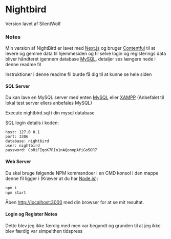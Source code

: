# Nightbird
Version lavet af SilentWolf

### Notes
Min version af NightBird er lavet med [Next.js](https://nextjs.org/) og bruger [Contentful](https://www.contentful.com) til at levere og gemme data til hjemmesiden og til selve login og registerings data bliver håndteret igennem database [MySQL](https://www.mysql.com/), detaljer ses længere nede i denne readme fil

Instruktioner i denne readme fil burde få dig til at kunne se hele siden

#### SQL Server

Du kan lave en MySQL server med enten [MySQL](https://www.mysql.com/downloads/) eller [XAMPP](https://www.apachefriends.org/download.html) (Anbefalet til lokal test server ellers anbefales MySQL)

Execute nightbird.sql i din mysql database

SQL login details i koden:
```
host: 127.0 0.1
port: 3306
database: nightbird
user: nightbird
password: CoRiFIqoK7RIn1nAQonopAfiGo5OR7
```

#### Web Server

Du skal bruge følgende NPM kommandoer i en CMD konsol i den mappe denne fil ligger i (Kræver at du har [Node.js](https://nodejs.org/en)):

```bash
npm i
npm start
```

Åben [http://localhost:3000](http://localhost:3000) med din browser for at se mit resultat.

#### Login og Register Notes

Dette blev jeg ikke færdig med men var begyndt og grunden til at jeg ikke blev færdig var simpelthen tidspress
